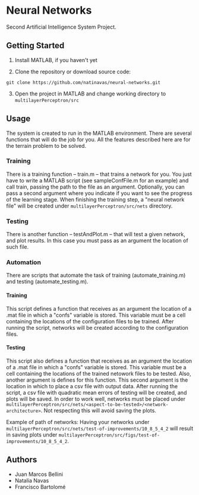 # Neural Networks
Second Artificial Intelligence System Project.

## Getting Started

1. Install MATLAB, if you haven't yet

2. Clone the repository or download source code:
```
git clone https://github.com/natinavas/neural-networks.git
```
3. Open the project in MATLAB and change working directory to ```multilayerPerceptron/src```

## Usage
The system is created to run in the MATLAB environment. There are several functions that will do the job for you.
All the features described here are for the terrain problem to be solved.

### Training
There is a training function – train.m – that trains a network for you. You just have to write a MATLAB script (see sampleConfFile.m for an example) and call train, passing the path to the file as an argument. Optionally, you can pass a second argument where you indicate if you want to see the progress of the learning stage.
When finishing the training step, a "neural network file" will be created under ```multilayerPerceptron/src/nets``` directory.

### Testing
There is another function – testAndPlot.m – that will test a given network, and plot results. In this case you must pass as an argument the location of such file.

### Automation
There are scripts that automate the task of training (automate_training.m) and testing (automate_testing.m).

#### Training
This script defines a function that receives as an argument the location of a .mat file in which a "confs" variable is stored. This variable must be a cell containing the locations of the configuration files to be trained.
After running the script, networks will be created according to the configuration files.

#### Testing
This script also defines a function that receives as an argument the location of a .mat file in which a "confs" variable is stored. This variable must be a cell containing the locations of the trained netowork files to be tested. Also, another argument is defines for this function. This second argument is the location in which to place a csv file with output data.
After running the script, a csv file with quadratic mean errors of testing will be created, and plots will be saved.
In order to work well, networks must be placed under ```multilayerPerceptron/src/nets/<aspect-to-be-tested>/<network-architecture>```. Not respecting this will avoid saving the plots.

Example of path of networks:
Having your networks under ```multilayerPerceptron/src/nets/test-of-improvements/10_8_5_4_2``` will result in saving plots under ```multilayerPerceptron/src/figs/test-of-improvements/10_8_5_4_2```.


## Authors
* Juan Marcos Bellini
* Natalia Navas
* Francisco Bartolomé